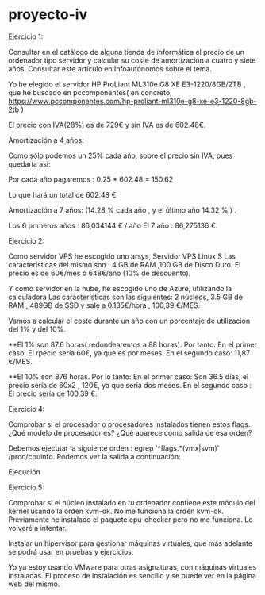 # proyecto-iv

Ejercicio 1:

Consultar en el catálogo de alguna tienda de informática el precio de un ordenador tipo servidor y calcular su coste de amortización a cuatro y siete años. Consultar este artículo en Infoautónomos sobre el tema.

Yo he elegido el servidor HP ProLiant ML310e G8 XE E3-1220/8GB/2TB , que he buscado en pccomponentes( en concreto, https://www.pccomponentes.com/hp-proliant-ml310e-g8-xe-e3-1220-8gb-2tb )

El precio con IVA(28%) es de 729€ y sin IVA es de 602.48€.

Amortización a 4 años:

Como sólo podemos un 25% cada año, sobre el precio sin IVA, pues quedaría así:

Por cada año pagaremos : 0.25 * 602.48 = 150.62

Lo que hará un total de 602.48 €

Amortización a 7 años: (14.28 % cada año , y el último año 14.32 % ) .

Los 6 primeros años : 86,034144 € / año El 7 año : 86,275136 €.

Ejercicio 2:

Como servidor VPS he escogido uno arsys, Servidor VPS Linux S Las características del mismo son : 4 GB de RAM ,100 GB de Disco Duro. El precio es de 60€/mes ó 648€/año (10% de descuento).

Y como servidor en la nube, he escogido uno de Azure, utilizando la calculadora Las características son las siguientes: 2 núcleos, 3.5 GB de RAM , 489GB de SSD y sale a 0.135€/hora , 100,39 €/MES.

Vamos a calcular el coste durante un año con un porcentaje de utilización del 1% y del 10%.

**El 1% son 87.6 horas( redondearemos a 88 horas). Por tanto: En el primer caso: El rpecio sería 60€, ya que es por meses. En el segundo caso: 11,87 €/MES.

**El 10% son 876 horas. Por lo tanto: En el primer caso: Son 36.5 días, el precio sería de 60x2 , 120€, ya que sería dos meses. En el segundo caso : El precio sería de 100,39 €.


Ejercicio 4:

Comprobar si el procesador o procesadores instalados tienen estos flags. ¿Qué modelo de procesador es? ¿Qué aparece como salida de esa orden?

Debemos ejecutar la siguiente orden : egrep '^flags.*(vmx|svm)' /proc/cpuinfo. Podemos ver la salida a continuación:

Ejecución

Ejercicio 5:

Comprobar si el núcleo instalado en tu ordenador contiene este módulo del kernel usando la orden kvm-ok. No me funciona la orden kvm-ok. Previamente he instalado el paquete cpu-checker pero no me funciona. Lo volveré a intentar.

Instalar un hipervisor para gestionar máquinas virtuales, que más adelante se podrá usar en pruebas y ejercicios.

Yo ya estoy usando VMware para otras asignaturas, con máquinas virtuales instaladas. El proceso de instalación es sencillo y se puede ver en la página web del mismo.